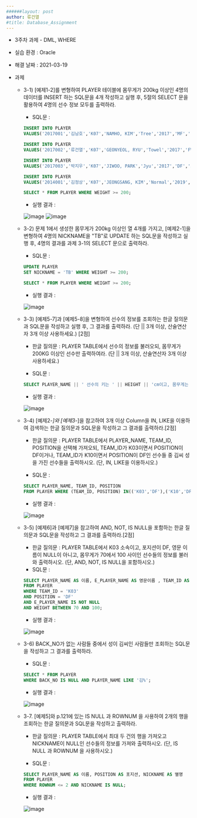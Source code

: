 ```yaml
---
######layout: post
author: 류건열
#title: Database_Assignment
---
```



- 3주차 과제 - DML, WHERE
- 실습 환경 : Oracle
- 해결 날짜 : 2021-03-19

- 과제
    - 3-1) [예제1-2]를 변형하여 PLAYER 테이블에 몸무게가 200kg 이상인 4명의 데이터를 INSERT 하는 SQL문을 4개 작성하고 실행 후, 5절의 SELECT 문을 활용하여 4명의 선수 정보 모두를 출력하라.
        
        - SQL문 :     

        ```sql
        INSERT INTO PLAYER
        VALUES('2017001','김남호','K07','NAMHO, KIM','Tree','2017','MF','1','Korea','98/10/04','1','180','200');

        INSERT INTO PLAYER
        VALUES('2017002','류건열','K07','GEONYEOL, RYU','Towel','2017','FW','2','Korea','98/03/12','1','170','250');

        INSERT INTO PLAYER
        VALUES('2017003','박지우','K07','JIWOO, PARK','Jyu','2017','DF','3','Korea','98/06/26','1','181','230');

        INSERT INTO PLAYER
        VALUES('2014001','김정상','K07','JEONGSANG, KIM','Normal','2019','FW','7','Korea','96/03/10','1','200','300');

        SELECT * FROM PLAYER WHERE WEIGHT >= 200;
        ```

        - 실행 결과 : 

        ![image](https://user-images.githubusercontent.com/34560965/115105668-56cdb080-9f9b-11eb-921c-7707b32a7d3d.png)
        ![image](https://user-images.githubusercontent.com/34560965/115105669-58977400-9f9b-11eb-998d-b49b2d96f7a0.png)

    - 3-2) 문제 1에서 생성한 몸무게가 200kg 이상인 열 4개를 가지고, [예제2-1]을 변형하여 4명의 NICKNAME을 "TB"로 UPDATE 하는 SQL문을 작성하고 실행 후, 4명의 결과를 과제 3-1의 SELECT 문으로 출력하라.

        - SQL문 : 

        ```sql
        UPDATE PLAYER
        SET NICKNAME = 'TB' WHERE WEIGHT >= 200;

        SELECT * FROM PLAYER WHERE WEIGHT >= 200;
        ```

        - 실행 결과 : 

        ![image](https://user-images.githubusercontent.com/34560965/115105678-6b11ad80-9f9b-11eb-93f7-99bad87913d0.png)

    - 3-3) [예제5-7]과 [예제5-8]을 변형하여 선수의 정보를 조회하는 한글 질의문과 SQL문을 작성하고 실행 후, 그 결과를 출력하라. (단 || 3개 이상, 산술연산자 3개 이상 사용하세요.) [2점]

        - 한글 질의문 : PLAYER TABLE에서 선수의 정보를 불러오되, 몸무게가 200KG 이상인 선수만 출력하여라. (단 || 3개 이상, 산술연산자 3개 이상 사용하세요.)

        - SQL문 : 

        ```sql
        SELECT PLAYER_NAME || ' 선수의 키는 ' || HEIGHT || 'cm이고, 몸무게는 ' || WEIGHT || 'kg이므로 BMI 지수는 ' || ROUND(WEIGHT/((HEIGHT/100)*(HEIGHT/100)),2) || '입니다.' FROM PLAYER WHERE WEIGHT >= 200;
        ```

        - 실행 결과 : 

        ![image](https://user-images.githubusercontent.com/34560965/115105687-8381c800-9f9b-11eb-8501-af064c2f1447.png)

    - 3-4) [예제2-*]와 [예제3-*]을 참고하여 3개 이상 Column을 IN, LIKE을 이용하여 검색하는  한글 질의문과 SQL문을 작성하고 그 결과를 출력하라.[2점]

        - 한글 질의문 : PLAYER TABLE에서 PLAYER_NAME, TEAM_ID, POSITION을 선택해 가져오되, TEAM_ID가 K03이면서 POSITION이 DF이거나, TEAM_ID가 K10이면서 POSITION이 DF인 선수들 중 김씨 성을 가진 선수들을 출력하시오. (단, IN, LIKE을 이용하시오.)

        - SQL문 : 

        ```sql
        SELECT PLAYER_NAME, TEAM_ID, POSITION
        FROM PLAYER WHERE (TEAM_ID, POSITION) IN(('K03','DF'),('K10','DF')) AND PLAYER_NAME LIKE '김%';
        ```

        - 실행 결과 : 

        ![image](https://user-images.githubusercontent.com/34560965/115105699-92687a80-9f9b-11eb-9e61-e64ae3430aff.png)

    - 3-5) [예제6]과 [예제7]을 참고하여 AND, NOT, IS NULL을 포함하는 한글 질의문과 SQL문을 작성하고 그 결과를 출력하라.[2점]

        - 한글 질의문 : PLAYER TABLE에서 K03 소속이고, 포지션이 DF, 영문 이름이 NULL이 아니고, 몸무게가 70에서 100 사이인 선수들의 정보를 불러와 출력하시오. (단, AND, NOT, IS NULL을 포함하시오.)
        - SQL문 : 

        ```sql
        SELECT PLAYER_NAME AS 이름, E_PLAYER_NAME AS 영문이름 , TEAM_ID AS 소속팀, POSITION AS 포지션, WEIGHT AS 몸무게
        FROM PLAYER
        WHERE TEAM_ID = 'K03'
        AND POSITION = 'DF'
        AND E_PLAYER_NAME IS NOT NULL
        AND WEIGHT BETWEEN 70 AND 100;
        ```

        - 실행 결과 : 

        ![image](https://user-images.githubusercontent.com/34560965/115105707-a7450e00-9f9b-11eb-9bd8-1c681bbbf2c5.png)

    - 3-6) BACK_NO가 없는 사람들 중에서 성이 김씨인 사람들만 조회하는 SQL문을 작성하고 그 결과를 출력하라.

        - SQL문 : 

        ```sql
        SELECT * FROM PLAYER
        WHERE BACK_NO IS NULL AND PLAYER_NAME LIKE '김%';
        ```
        - 실행 결과 : 

        ![image](https://user-images.githubusercontent.com/34560965/115105717-af9d4900-9f9b-11eb-91d9-4fca2ae83b1d.png)

    - 3-7. [예제5]와 p.121에 있는 IS NULL 과 ROWNUM 을 사용하여 2개의 행을 조회하는 한글 질의문과 SQL문을 작성하고 출력하라.

        - 한글 질의문 : PLAYER TABLE에서 최대 두 건의 행을 가져오고 NICKNAME이 NULL인 선수들의 정보를 가져와 출력하시오. (단, IS NULL 과 ROWNUM 을 사용하시오.)

        - SQL문 : 

        ```sql
        SELECT PLAYER_NAME AS 이름, POSITION AS 포지션, NICKNAME AS 별명 
        FROM PLAYER
        WHERE ROWNUM <= 2 AND NICKNAME IS NULL;
        ```
        - 실행 결과 : 

        ![image](https://user-images.githubusercontent.com/34560965/115105742-c80d6380-9f9b-11eb-8be6-41bf23ed5a4a.png)
